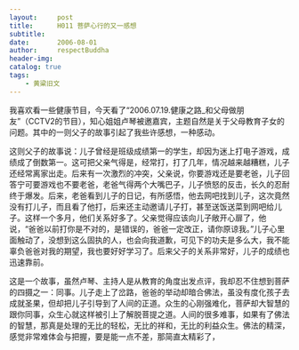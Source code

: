 ```yaml
---
layout:     post
title:      H011 菩萨心行的又一感想
subtitle:   
date:       2006-08-01
author:     respectBuddha
header-img: 
catalog: true
tags:
    - 黄粱旧文
---
```


我喜欢看一些健康节目，今天看了“2006.07.19.健康之路_和父母做朋友”（CCTV2的节目），知心姐姐卢琴被邀嘉宾，主题自然是关于父母教育子女的问题。其中的一则父子的故事引起了我些许感想，一种感动。

这则父子的故事说：儿子曾经是班级成绩第一的学生，却因为迷上打电子游戏，成绩成了倒数第一。这可把父亲气得是，经常打，打了几年，情况越来越糟糕，儿子还经常离家出走。后来有一次激烈的冲突，父亲说，你要游戏还是要老爸，儿子回答宁可要游戏也不要老爸，老爸气得两个大嘴巴子，儿子愤怒的反击，长久的忍耐终于爆发。后来，老爸看到儿子的日记，有所感悟，他去网吧找到儿子，这次竟然没有打儿子，而且看了他打，后来还主动邀请儿子打，甚至送饭送菜到网吧给儿子。这样一个多月，他们关系好多了。父亲觉得应该向儿子敞开心扉了，他说，“爸爸以前打你是不对的，是错误的，爸爸一定改正，请你原谅我。”儿子心里面触动了，没想到这么固执的人，也会向我道歉，可见下的功夫是多么大，我不能辜负爸爸对我的期望，我也要好好学习了。后来父子的关系非常好，儿子的成绩也迅速靠前。

这是一个故事，虽然卢琴、主持人是从教育的角度出发点评，我却忍不住想到菩萨的四摄之一：同事。儿子走上了岔路，爸爸的举动却暗合佛法，虽没有度化孩子去成就圣果，但却把儿子引导到了人间的正道。众生的心刚强难化，菩萨却大智慧的跟你同事，众生心就这样被引上了解脱菩提之道。人间的很多难事，如果有了佛法的智慧，那真是处理的无比的轻松，无比的祥和，无比的利益众生。佛法的精深，感觉非常难体会与把握，要是能一点不差，那简直太精彩了，
